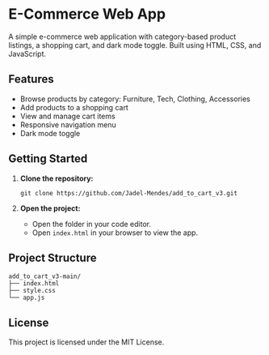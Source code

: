 # E-Commerce Web App

A simple e-commerce web application with category-based product listings, a shopping cart, and dark mode toggle. Built using HTML, CSS, and JavaScript.

## Features

- Browse products by category: Furniture, Tech, Clothing, Accessories
- Add products to a shopping cart
- View and manage cart items
- Responsive navigation menu
- Dark mode toggle

## Getting Started

1. **Clone the repository:**
   ```
   git clone https://github.com/Jadel-Mendes/add_to_cart_v3.git
   ```

2. **Open the project:**
   - Open the folder in your code editor.
   - Open `index.html` in your browser to view the app.

## Project Structure

```
add_to_cart_v3-main/
├── index.html
├── style.css
└── app.js
```

## License

This project is licensed under the MIT License.
